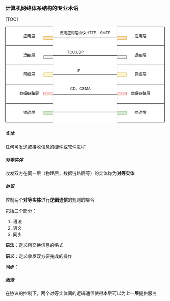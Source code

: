 ### 计算机网络体系结构的专业术语

[TOC]

![](https://github.com/banxianxian/image/blob/main/Network/%E5%8D%8F%E8%AE%AE.drawio.png?raw=true)

##### 实体

任何可发送或接收信息的硬件或软件进程

##### 对等实体

收发双方在同一层（物理层，数据链路层等）的实体称为**对等实体**

##### 协议

控制两个**对等实体**进行**逻辑通信**的规则的集合

包括三个部分：

1. 语法
2. 语义
3. 同步

**语法**：定义所交换信息的格式

**语义**：定义收发双方要完成的操作

**同步**：

##### 服务

在协议的控制下，两个对等实体间的逻辑通信使得本层可以为**上一层**提供服务